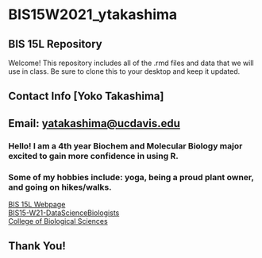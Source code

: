 # BIS15W2021_ytakashima
## BIS 15L Repository

Welcome! This repository includes all of the .rmd files and data that we will use in class. Be sure to clone this to your desktop and keep it updated.  

## Contact Info [Yoko Takashima]  
## Email: yatakashima@ucdavis.edu 

### Hello! I am a 4th year Biochem and Molecular Biology major excited to gain more confidence in using R. 
### Some of my hobbies include: yoga, being a proud plant owner, and going on hikes/walks. 



[BIS 15L Webpage](https://jmledford3115.github.io/datascibiol/)  
[BIS15-W21-DataScienceBiologists](https://github.com/jmledford3115/BIS15L-W21-DataScienceBiologists)  
[College of Biological Sciences](https://biology.ucdavis.edu/)  

## Thank You!  
